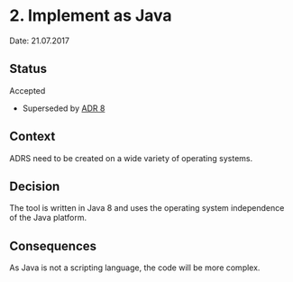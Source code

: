 # 2. Implement as Java

Date: 21.07.2017

## Status

Accepted

* Superseded by [ADR 8](0008-use-java-lts-versions.md)

## Context

ADRS need to be created on a wide variety of operating systems.

## Decision

The tool is written in Java 8 and uses the operating system independence of the Java platform.

## Consequences

As Java is not a scripting language, the code will be more complex.
